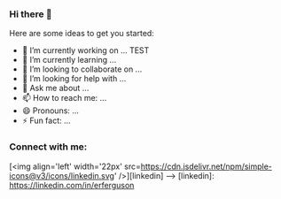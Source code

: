 ### Hi there 👋

Here are some ideas to get you started:

- 🔭 I’m currently working on ... TEST
- 🌱 I’m currently learning ...
- 👯 I’m looking to collaborate on ...
- 🤔 I’m looking for help with ...
- 💬 Ask me about ...
- 📫 How to reach me: ...
- 😄 Pronouns: ...
- ⚡ Fun fact: ...

### Connect with me:
[<img align='left' width='22px' src=https://cdn.jsdelivr.net/npm/simple-icons@v3/icons/linkedin.svg' />][linkedin]
-->
[linkedin]: https://linkedin.com/in/erferguson
